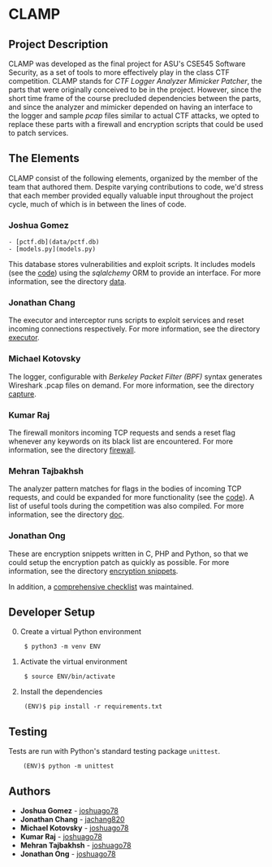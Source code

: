 # CLAMP

## Project Description

CLAMP was developed as the final project for ASU's CSE545 Software Security, as a set of tools to more effectively play in the class CTF competition. CLAMP stands for *CTF Logger Analyzer Mimicker Patcher*, the parts that were originally conceived to be in the project. However, since the short time frame of the course precluded dependencies between the parts, and since the analyzer and mimicker depended on having an interface to the logger and sample *pcap* files similar to actual CTF attacks, we opted to replace these parts with a firewall and encryption scripts that could be used to patch services.

## The Elements

CLAMP consist of the following elements, organized by the member of the team that authored them. Despite varying contributions to code, we'd stress that each member provided equally valuable input throughout the project cycle, much of which is in between the lines of code.

### Joshua Gomez

	- [pctf.db](data/pctf.db)
	- [models.py](models.py)

This database stores vulnerabilities and exploit scripts. It includes models (see the [code](models.py)) using the  *sqlalchemy* ORM to provide an interface. For more information, see the directory [data](data/).

### Jonathan Chang

The executor and interceptor runs scripts to exploit services and reset incoming connections respectively. For more information, see the directory [executor](executor/).

### Michael Kotovsky

The logger, configurable with *Berkeley Packet Filter (BPF)* syntax generates Wireshark .pcap files on demand. For more information, see the directory [capture](capture/).

### Kumar Raj

The firewall monitors incoming TCP requests and sends a reset flag whenever any keywords on its black list are encountered. For more information, see the directory [firewall](firewall/).

### Mehran Tajbakhsh

The analyzer pattern matches for flags in the bodies of incoming TCP requests, and could be expanded for more functionality (see the [code](analyzer.py)). A list of useful tools during the competition was also compiled. For more information, see the directory [doc](docs/).

### Jonathan Ong

These are encryption snippets written in C, PHP and Python, so that we could setup the encryption patch as quickly as possible. For more information, see the directory [encryption snippets](encryption%20snippets).

In addition, a [comprehensive checklist](https://docs.google.com/document/d/13cRbKB0WiuiLUDPpQ-4POr7_HJplsGUN54HbSIjyc6Y/edit?usp=sharing) was maintained.

## Developer Setup

0. Create a virtual Python environment

		$ python3 -m venv ENV

1. Activate the virtual environment

		$ source ENV/bin/activate

2. Install the dependencies

		(ENV)$ pip install -r requirements.txt

## Testing

Tests are run with Python's standard testing package `unittest`.

		(ENV)$ python -m unittest
		

## Authors


* **Joshua Gomez** - [joshuago78](https://github.com/joshuago78)
* **Jonathan Chang** - [jachang820](https://github.com/jachang820)
* **Michael Kotovsky** - [joshuago78](https://github.com/mkotovsk-asu-edu)
* **Kumar Raj** - [joshuago78](https://github.com/k-raj)
* **Mehran Tajbakhsh** - [joshuago78](https://github.com/MehranTJB)
* **Jonathan Ong** - [joshuago78](https://github.com/jonathanongucla)